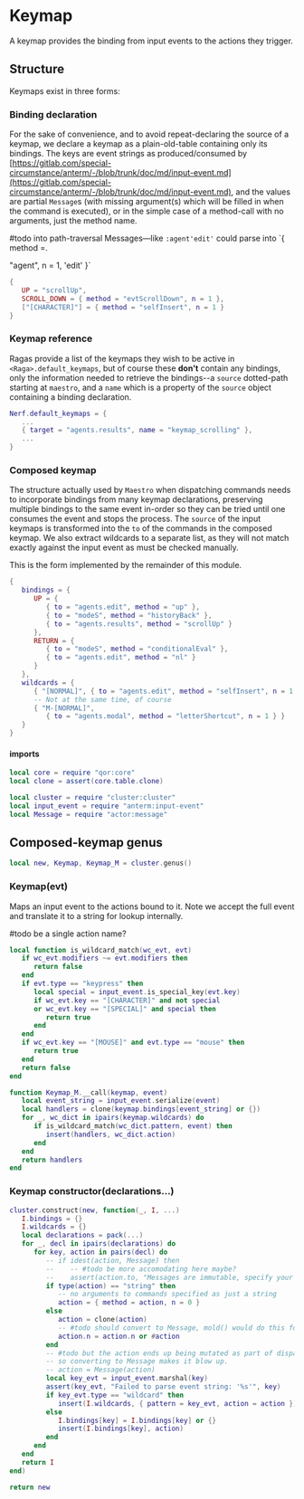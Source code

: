 # Keymap

A keymap provides the binding from input events to the actions they trigger\.


## Structure

Keymaps exist in three forms:


### Binding declaration

For the sake of convenience, and to avoid repeat\-declaring the source of a
keymap, we declare a keymap as a plain\-old\-table containing only its bindings\.
The keys are event strings as produced/consumed by [https://gitlab.com/special-circumstance/anterm/-/blob/trunk/doc/md/input-event.md](https://gitlab.com/special-circumstance/anterm/-/blob/trunk/doc/md/input-event.md),
and the values are partial `Message`s \(with missing argument\(s\) which will be
filled in when the command is executed\), or in the simple case of a
method\-call with no arguments, just the method name\.

\#todo
into path\-traversal Messages—like `:agent'edit'` could parse into `{ method =\.

"agent", n = 1, 'edit' }`
```lua
{
   UP = "scrollUp",
   SCROLL_DOWN = { method = "evtScrollDown", n = 1 },
   ["[CHARACTER]"] = { method = "selfInsert", n = 1 }
}
```


### Keymap reference

Ragas provide a list of the keymaps they wish to be active in
`<Raga>.default_keymaps`, but of course these **don't** contain any bindings,
only the information needed to retrieve the bindings\-\-a `source` dotted\-path
starting at `maestro`, and a `name` which is a property of the `source` object
containing a binding declaration\.

```lua
Nerf.default_keymaps = {
   ...
   { target = "agents.results", name = "keymap_scrolling" },
   ...
}
```


### Composed keymap

The structure actually used by `Maestro` when dispatching commands needs to
incorporate bindings from many keymap declarations, preserving multiple
bindings to the same event in\-order so they can be tried until one consumes
the event and stops the process\. The `source` of the input keymaps is
transformed into the `to` of the commands in the composed keymap\. We also
extract wildcards to a separate list, as they will not match exactly against
the input event as must be checked manually\.

This is the form implemented by the remainder of this module\.

```lua
{
   bindings = {
      UP = {
         { to = "agents.edit", method = "up" },
         { to = "modeS", method = "historyBack" },
         { to = "agents.results", method = "scrollUp" }
      },
      RETURN = {
         { to = "modeS", method = "conditionalEval" },
         { to = "agents.edit", method = "nl" }
      }
   },
   wildcards = {
      { "[NORMAL]", { to = "agents.edit", method = "selfInsert", n = 1 } },
      -- Not at the same time, of course
      { "M-[NORMAL]",
         { to = "agents.modal", method = "letterShortcut", n = 1 } }
   }
}
```


#### imports

```lua
local core = require "qor:core"
local clone = assert(core.table.clone)

local cluster = require "cluster:cluster"
local input_event = require "anterm:input-event"
local Message = require "actor:message"
```


## Composed\-keymap genus

```lua
local new, Keymap, Keymap_M = cluster.genus()
```


### Keymap\(evt\)

Maps an input event to the actions bound to it\. Note we accept the full event
and translate it to a string for lookup internally\.

\#todo
be a single action name?

```lua
local function is_wildcard_match(wc_evt, evt)
   if wc_evt.modifiers ~= evt.modifiers then
      return false
   end
   if evt.type == "keypress" then
      local special = input_event.is_special_key(evt.key)
      if wc_evt.key == "[CHARACTER]" and not special
      or wc_evt.key == "[SPECIAL]" and special then
         return true
      end
   end
   if wc_evt.key == "[MOUSE]" and evt.type == "mouse" then
      return true
   end
   return false
end

function Keymap_M.__call(keymap, event)
   local event_string = input_event.serialize(event)
   local handlers = clone(keymap.bindings[event_string] or {})
   for _, wc_dict in ipairs(keymap.wildcards) do
      if is_wildcard_match(wc_dict.pattern, event) then
         insert(handlers, wc_dict.action)
      end
   end
   return handlers
end
```


### Keymap constructor\(declarations\.\.\.\)

```lua
cluster.construct(new, function(_, I, ...)
   I.bindings = {}
   I.wildcards = {}
   local declarations = pack(...)
   for _, decl in ipairs(declarations) do
      for key, action in pairs(decl) do
         -- if idest(action, Message) then
         --    -- #todo be more accomodating here maybe?
         --    assert(action.to, "Messages are immutable, specify your `to` ahead of time if you use them.")
         if type(action) == "string" then
            -- no arguments to commands specified as just a string
            action = { method = action, n = 0 }
         else
            action = clone(action)
            -- #todo should convert to Message, mold() would do this for us
            action.n = action.n or #action
         end
         -- #todo but the action ends up being mutated as part of dispatching it,
         -- so converting to Message makes it blow up.
         -- action = Message(action)
         local key_evt = input_event.marshal(key)
         assert(key_evt, "Failed to parse event string: '%s'", key)
         if key_evt.type == "wildcard" then
            insert(I.wildcards, { pattern = key_evt, action = action })
         else
            I.bindings[key] = I.bindings[key] or {}
            insert(I.bindings[key], action)
         end
      end
   end
   return I
end)
```


```lua
return new
```